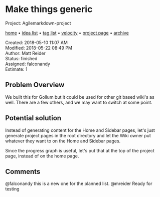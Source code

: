 # Make things generic

Project: Agilemarkdown-project

[home](../index.md) • [idea list](../ideas.md) • [tag list](../tags.md) • [velocity](../velocity.md) • [project page](../agilemarkdown-project.md) • [archive](archive.md)

Created: 2018-05-10 11:07 AM  
Modified: 2018-05-22 08:49 PM  
Author: Matt Reider  
Status: finished  
Assigned: falconandy  
Estimate: 1  

## Problem Overview

We built this for Gollum but it could be used for other git based wiki's as well. There are a few others, and we may want to switch at some point.

## Potential solution

Instead of generating content for the Home and Sidebar pages, let's just generate project pages in the root directory and let the Wiki owner put whatever they want to on the Home and Sidebar pages.

Since the progress graph is useful, let's put that at the top of the project page, instead of on the home page.

## Comments

  @falconandy this is a new one for the planned list.
  @mreider Ready for testing